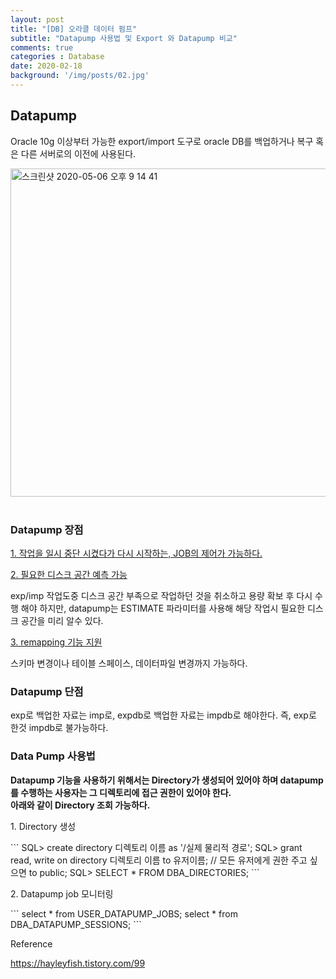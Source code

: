 ```yaml
---
layout: post
title: "[DB] 오라클 데이터 펌프"
subtitle: "Datapump 사용법 및 Export 와 Datapump 비교"
comments: true
categories : Database
date: 2020-02-18
background: '/img/posts/02.jpg'
---
```



<h2 class="section-heading">Datapump</h2>

<p>Oracle 10g 이상부터 가능한 export/import 도구로 oracle DB를 백업하거나 
복구 혹은 다른 서버로의 이전에 사용된다.</p>

<img width="525" alt="스크린샷 2020-05-06 오후 9 14 41" src="https://user-images.githubusercontent.com/26623547/81176494-2f771100-8fe0-11ea-9449-87c41cdde0c5.png">
<br/><br/>
<h3>Datapump 장점</h3>

<p><u>1. 작업을 일시 중단 시켰다가 다시 시작하는, JOB의 제어가 가능하다.</u></p>

<p><u>2. 필요한 디스크 공간 예측 가능</u></p>
exp/imp 작업도중 디스크 공간 부족으로 작업하던 것을 취소하고 용량 확보 후 다시 수행 해야 하지만, 
datapump는 ESTIMATE 파라미터를 사용해 해당 작업시 필요한 디스크 공간을 미리 알수 있다.

<p><u>3. remapping 기능 지원</u></p>
<p>스키마 변경이나 테이블 스페이스, 데이터파일 변경까지 가능하다.</p>

<h3>Datapump 단점</h3>
<p>exp로 백업한 자료는 imp로, expdb로 백업한 자료는 impdb로 해야한다. 즉, exp로 한것 impdb로 불가능하다.</p>

<h3>Data Pump 사용법</h3>

<b>Datapump 기능을 사용하기 위해서는 Directory가 생성되어 있어야 하며 datapump를 
수행하는 사용자는 그 디렉토리에 접근 권한이 있어야 한다. <br/>
아래와 같이 Directory 조회 가능하다.</b>

<p>1. Directory 생성</p>
```
 SQL> create directory  디렉토리 이름 as '/실제 물리적 경로';
 SQL> grant read, write on directory 디렉토리 이름 to 유저이름;
 // 모든 유저에게 권한 주고 싶으면 to public;
 SQL> SELECT * FROM DBA_DIRECTORIES;
```

<p>2. Datapump job 모니터링</p>
```
 select * from USER_DATAPUMP_JOBS;
 select * from DBA_DATAPUMP_SESSIONS;
```

<p>Reference</p>

<a href="https://hayleyfish.tistory.com/99">https://hayleyfish.tistory.com/99</a>
